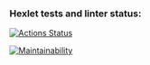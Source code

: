 ### Hexlet tests and linter status:
[![Actions Status](https://github.com/BorisHai/frontend-project-44/actions/workflows/hexlet-check.yml/badge.svg)](https://github.com/BorisHai/frontend-project-44/actions)

[![Maintainability](https://api.codeclimate.com/v1/badges/b70fb96da76d98517fd9/maintainability)](https://codeclimate.com/github/BorisHai/frontend-project-44/maintainability)